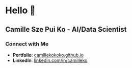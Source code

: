 # Hello 👋
## Camille Sze Pui Ko - AI/Data Scientist

### Connect with Me
- **Portfolio**: [camillekokoko.github.io](https://www.camillekokoko.github.io)
- **LinkedIn**: [linkedin.com/in/camilleko](https://www.linkedin.com/in/camilleko)



